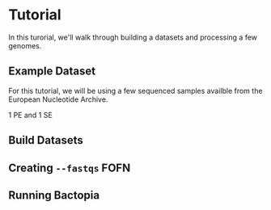 # Tutorial
In this turorial, we'll walk through building a datasets and processing a few genomes.

## Example Dataset
For this tutorial, we will be using a few sequenced samples availble from the European Nucleotide Archive.

1 PE and 1 SE

## Build Datasets


## Creating `--fastqs` FOFN


## Running Bactopia







